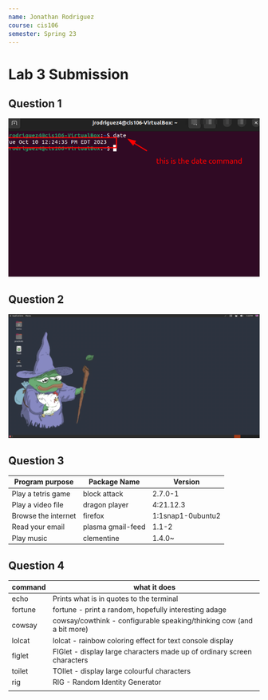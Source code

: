 ```yaml
---
name: Jonathan Rodriguez
course: cis106
semester: Spring 23
---
```


# Lab 3 Submission

## Question 1

![](q1.1.png)

## Question 2

![](Question%202%20Old%20Ubuntu.png)

## Question 3
| Program purpose     | Package Name      | Version           |
| ------------------- | ----------------- | ----------------- |
| Play a tetris game  | block attack      | 2.7.0-1           |
| Play a video file   | dragon player     | 4:21.12.3         |
| Browse the internet | firefox           | 1:1snap1-0ubuntu2 |
| Read your email     | plasma gmail-feed | 1.1-2             |
| Play music          | clementine        | 1.4.0~            |
## Question 4

| command | what it does                                                            |
| ------- | ----------------------------------------------------------------------- |
| echo    | Prints what is in quotes to the terminal                                |
| fortune | fortune - print a random, hopefully interesting   adage                 |
| cowsay  | cowsay/cowthink - configurable speaking/thinking cow (and a bit more)   |
| lolcat  | lolcat - rainbow coloring effect for text console display               |
| figlet  | FIGlet - display large characters made up of ordinary screen characters |
| toilet  | TOIlet - display large colourful characters                             |
| rig     | RIG - Random Identity Generator                                         |
|         |